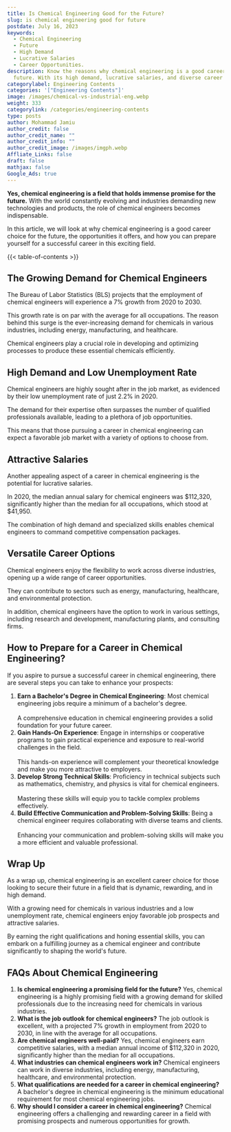 ```yaml
---
title: Is Chemical Engineering Good for the Future?
slug: is chemical engineering good for future
postdate: July 16, 2023
keywords:
  - Chemical Engineering
  - Future
  - High Demand
  - Lucrative Salaries
  - Career Opportunities.
description: Know the reasons why chemical engineering is a good career for the
  future. With its high demand, lucrative salaries, and diverse career options.
categorylabel: Engineering Contents
categories: '["Engineering Contents"]'
image: /images/chemical-vs-industrial-eng.webp
weight: 333
categorylink: /categories/engineering-contents
type: posts
author: Mohammad Jamiu
author_credit: false
author_credit_name: ""
author_credit_info: ""
author_credit_image: /images/imgph.webp
Affliate_Links: false
draft: false
mathjax: false
Google_Ads: true
---
```

**Yes, chemical engineering is a field that holds immense promise for the future.** With the world constantly evolving and industries demanding new technologies and products, the role of chemical engineers becomes indispensable. 

In this article, we will look at why chemical engineering is a good career choice for the future, the opportunities it offers, and how you can prepare yourself for a successful career in this exciting field.

{{< table-of-contents >}}

## **The Growing Demand for Chemical Engineers**

The Bureau of Labor Statistics (BLS) projects that the employment of chemical engineers will experience a 7% growth from 2020 to 2030. 

This growth rate is on par with the average for all occupations. The reason behind this surge is the ever-increasing demand for chemicals in various industries, including energy, manufacturing, and healthcare. 

Chemical engineers play a crucial role in developing and optimizing processes to produce these essential chemicals efficiently.

## **High Demand and Low Unemployment Rate**

Chemical engineers are highly sought after in the job market, as evidenced by their low unemployment rate of just 2.2% in 2020. 

The demand for their expertise often surpasses the number of qualified professionals available, leading to a plethora of job opportunities. 

This means that those pursuing a career in chemical engineering can expect a favorable job market with a variety of options to choose from.

## **Attractive Salaries**

Another appealing aspect of a career in chemical engineering is the potential for lucrative salaries. 

In 2020, the median annual salary for chemical engineers was $112,320, significantly higher than the median for all occupations, which stood at $41,950. 

The combination of high demand and specialized skills enables chemical engineers to command competitive compensation packages.

## **Versatile Career Options**

Chemical engineers enjoy the flexibility to work across diverse industries, opening up a wide range of career opportunities. 

They can contribute to sectors such as energy, manufacturing, healthcare, and environmental protection. 

In addition, chemical engineers have the option to work in various settings, including research and development, manufacturing plants, and consulting firms.

## **How to Prepare for a Career in Chemical Engineering?**

If you aspire to pursue a successful career in chemical engineering, there are several steps you can take to enhance your prospects:

1. **Earn a Bachelor's Degree in Chemical Engineering**: Most chemical engineering jobs require a minimum of a bachelor's degree. \
   \
   A comprehensive education in chemical engineering provides a solid foundation for your future career.
2. **Gain Hands-On Experience**: Engage in internships or cooperative programs to gain practical experience and exposure to real-world challenges in the field. \
   \
   This hands-on experience will complement your theoretical knowledge and make you more attractive to employers.
3. **Develop Strong Technical Skills**: Proficiency in technical subjects such as mathematics, chemistry, and physics is vital for chemical engineers. \
   \
   Mastering these skills will equip you to tackle complex problems effectively.
4. **Build Effective Communication and Problem-Solving Skills**: Being a chemical engineer requires collaborating with diverse teams and clients. \
   \
   Enhancing your communication and problem-solving skills will make you a more efficient and valuable professional.

## **Wrap Up**

As a wrap up, chemical engineering is an excellent career choice for those looking to secure their future in a field that is dynamic, rewarding, and in high demand. 

With a growing need for chemicals in various industries and a low unemployment rate, chemical engineers enjoy favorable job prospects and attractive salaries. 

By earning the right qualifications and honing essential skills, you can embark on a fulfilling journey as a chemical engineer and contribute significantly to shaping the world's future.

## **FAQs About Chemical Engineering**

1. **Is chemical engineering a promising field for the future?** Yes, chemical engineering is a highly promising field with a growing demand for skilled professionals due to the increasing need for chemicals in various industries.
2. **What is the job outlook for chemical engineers?** The job outlook is excellent, with a projected 7% growth in employment from 2020 to 2030, in line with the average for all occupations.
3. **Are chemical engineers well-paid?** Yes, chemical engineers earn competitive salaries, with a median annual income of $112,320 in 2020, significantly higher than the median for all occupations.
4. **What industries can chemical engineers work in?** Chemical engineers can work in diverse industries, including energy, manufacturing, healthcare, and environmental protection.
5. **What qualifications are needed for a career in chemical engineering?** A bachelor's degree in chemical engineering is the minimum educational requirement for most chemical engineering jobs.
6. **Why should I consider a career in chemical engineering?** Chemical engineering offers a challenging and rewarding career in a field with promising prospects and numerous opportunities for growth.